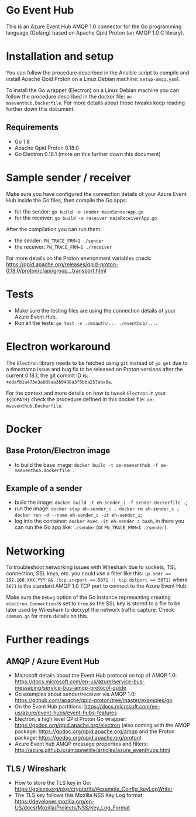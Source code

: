 # Go Event Hub

This is an Azure Event Hub AMQP 1.0 connector for the Go programming language (Golang) based on Apache Qpid Proton (an AMQP 1.0 C library).

# Installation and setup

You can follow the procedure described in the Ansible script to compile and install Apache Qpid Proton on a Linux Debian machine: `setup-amqp.yaml`.

To install the Go wrapper (Electron) on a Linux Debian machine you can follow the procedure described in the docker file: `oe-mseventhub.Dockerfile`. For more details about those tweaks keep reading further down this document.

## Requirements

- Go 1.8
- Apache Qpid Proton 0.18.0
- Go Electron 0.18.1 (more on this further down this document)

# Sample sender / receiver

Make sure you have configured the connection details of your Azure Event Hub inside the Go files, then compile the Go apps:

- for the sender: `go build -o sender mainSenderApp.go`
- for the receiver: `go build -o receiver mainReceiverApp.go`

After the compilation you can run them:

- the sender: `PN_TRACE_FRM=1 ./sender`
- the receiver: `PN_TRACE_FRM=1 ./receiver`

For more details on the Proton environment variables check: https://qpid.apache.org/releases/qpid-proton-0.18.0/proton/c/api/group__transport.html

# Tests

- Make sure the testing files are using the connection details
  of your Azure Event Hub.
- Run all the tests: `go test -v ./msauth/... ./eventhub/...`.

# Electron workaround

The `Electron` library needs to be fetched using `git` instead of `go get`
due to a timestamp issue and bug fix to be released on Proton versions after the current 0.18.1, the git commit ID is: `4edafb1a473e3a0d9aa3b9498a3f5bba257aba0a`.

For the context and more details on how to tweak `Electron` in your `${GOPATH}` check the procedure defined in this docker file: `oe-mseventhub.Dockerfile`.  

# Docker

## Base Proton/Electron image

- to build the base image: `docker build -t oe-mseventhub -f oe-mseventhub.Dockerfile .`

## Example of a sender

- build the image: `docker build -t eh-sender_i -f sender.Dockerfile .`;
- run the image: `docker stop eh-sender_c ; docker rm eh-sender_c ; docker run -d --name eh-sender_c -it eh-sender_i`;
- log into the container: `docker exec -it eh-sender_c bash`, 
  in there you can run the Go app like: `./sender` (or `PN_TRACE_FRM=1 ./sender`).

# Networking

To troubleshoot networking issues with Wireshark due to sockets, TSL connection, SSL keys, etc. you could use a filter like this: `ip.addr == 192.168.XXX.YYY && (tcp.srcport == 5671 || tcp.dstport == 5671)` where `5671` is the standard AMQP 1.0 TCP port to connect to the Azure Event Hub.

Make sure the `Debug` option of the Go instance representing creating `electron.Connection` is set to `true` so the SSL key is stored to a file to be later used by Wireshark to decrypt the network traffic capture.
Check `common.go` for more details on this.

# Further readings

## AMQP / Azure Event Hub

- Microsoft details about the Event Hub protocol on top of AMQP 1.0: https://docs.microsoft.com/en-us/azure/service-bus-messaging/service-bus-amqp-protocol-guide
- Go examples about sender/receiver via AMQP 1.0: https://github.com/apache/qpid-proton/tree/master/examples/go
- On the Event Hub partitions: https://docs.microsoft.com/en-us/azure/event-hubs/event-hubs-features
- Electron, a high level QPid Proton Go wrapper: https://godoc.org/qpid.apache.org/electron (also coming with the AMQP package: https://godoc.org/qpid.apache.org/amqp and the Proton package: https://godoc.org/qpid.apache.org/proton)
- Azure Event hub AMQP message properties and filters: http://azure.github.io/amqpnetlite/articles/azure_eventhubs.html

## TLS / Wireshark

- How to store the TLS key in Go: https://golang.org/pkg/crypto/tls/#example_Config_keyLogWriter
- The TLS key follows this Mozilla NSS Key Log format: https://developer.mozilla.org/en-US/docs/Mozilla/Projects/NSS/Key_Log_Format
